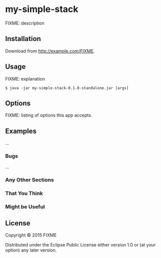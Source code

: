 # my-simple-stack

FIXME: description

## Installation

Download from http://example.com/FIXME.

## Usage

FIXME: explanation

    $ java -jar my-simple-stack-0.1.0-standalone.jar [args]

## Options

FIXME: listing of options this app accepts.

## Examples

...

### Bugs

...

### Any Other Sections
### That You Think
### Might be Useful

## License

Copyright © 2015 FIXME

Distributed under the Eclipse Public License either version 1.0 or (at
your option) any later version.
